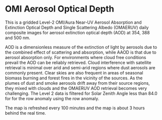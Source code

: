 # OMI Aerosol Optical Depth  

This is a gridded Level-2 OMI/Aura Near-UV Aerosol Absorption and Extinction Optical Depth and Single Scattering Albedo (OMAERUV) daily composite images for aerosol extinction optical depth (AOD) at 354, 388 and 500 nm. 

AOD is a dimensionless measure of the extinction of light by aerosols due to the combined effect of scattering and absorption, while AAOD is that due to aerosol absorption only. For environments where cloud free conditions prevail the AOD can be reliably retrieved. Cloud interference with satellite retrieval is minimal over arid and semi-arid regions where dust aerosols are commonly present. Clear skies are also frequent in areas of seasonal biomass burning and forest fires in the vicinity of the sources. As the plumes of dust and smoke aerosols drift away from their source regions, they mixed with clouds and the OMAERUV AOD retrieval becomes very challenging. The Level 2 data is filtered for Solar Zenith Angle less than 84.0 for for the row anomaly using the row anomaly. 

The map is refreshed every 100 minutes and the map is about 3 hours behind the real time.
